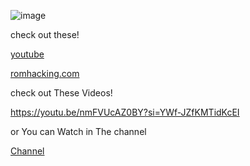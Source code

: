 ![image](https://github.com/user-attachments/assets/52d1d7f6-e7ef-41d1-be61-950ca15e847f)

check out these!

[youtube](https://romhacking.com/user/MART1)

[romhacking.com](https://www.youtube.com/@MART1channel)

check out These Videos!

https://youtu.be/nmFVUcAZ0BY?si=YWf-JZfKMTidKcEI

or You can Watch in The channel

[Channel](https://romhacking.com/user/MART1)
